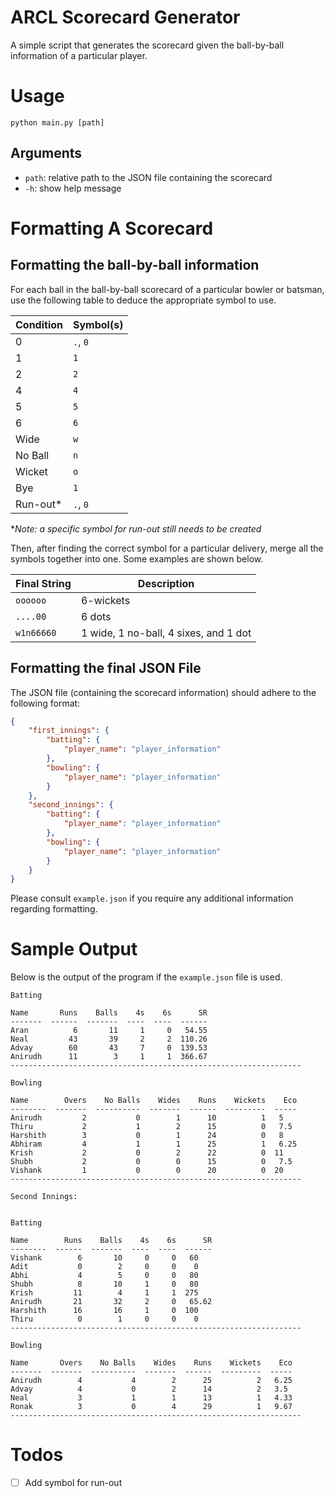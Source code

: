 # ARCL Scorecard Generator

A simple script that generates the scorecard given the ball-by-ball information of a particular player.

# Usage

`python main.py [path]`

## Arguments

-   `path`: relative path to the JSON file containing the scorecard
-   `-h`: show help message

# Formatting A Scorecard

## Formatting the ball-by-ball information

For each ball in the ball-by-ball scorecard of a particular bowler or batsman, use the following table to deduce the appropriate symbol to use.

| Condition | Symbol(s) |
| --------- | --------- |
| 0         | `.`, `0`  |
| 1         | `1`       |
| 2         | `2`       |
| 4         | `4`       |
| 5         | `5`       |
| 6         | `6`       |
| Wide      | `w`       |
| No Ball   | `n`       |
| Wicket    | `o`       |
| Bye       | `1`       |
| Run-out\* | `.`, `0`  |

\*_Note: a specific symbol for run-out still needs to be created_

Then, after finding the correct symbol for a particular delivery, merge all the symbols together into one. Some examples are shown below.

| Final String | Description                           |
| ------------ | ------------------------------------- |
| `oooooo`     | 6-wickets                             |
| `....00`     | 6 dots                                |
| `w1n66660`   | 1 wide, 1 no-ball, 4 sixes, and 1 dot |

## Formatting the final JSON File

The JSON file (containing the scorecard information) should adhere to the following format:

```json
{
    "first_innings": {
        "batting": {
            "player_name": "player_information"
        },
        "bowling": {
            "player_name": "player_information"
        }
    },
    "second_innings": {
        "batting": {
            "player_name": "player_information"
        },
        "bowling": {
            "player_name": "player_information"
        }
    }
}
```

Please consult `example.json` if you require any additional information regarding formatting.

# Sample Output

Below is the output of the program if the `example.json` file is used.

```
Batting

Name       Runs    Balls    4s    6s      SR
-------  ------  -------  ----  ----  ------
Aran          6       11     1     0   54.55
Neal         43       39     2     2  110.26
Advay        60       43     7     0  139.53
Anirudh      11        3     1     1  366.67
-----------------------------------------------------------------

Bowling

Name        Overs    No Balls    Wides    Runs    Wickets    Eco
--------  -------  ----------  -------  ------  ---------  -----
Anirudh         2           0        1      10          1   5
Thiru           2           1        2      15          0   7.5
Harshith        3           0        1      24          0   8
Abhiram         4           1        1      25          1   6.25
Krish           2           0        2      22          0  11
Shubh           2           0        0      15          0   7.5
Vishank         1           0        0      20          0  20
-----------------------------------------------------------------

Second Innings:


Batting

Name        Runs    Balls    4s    6s      SR
--------  ------  -------  ----  ----  ------
Vishank        6       10     0     0   60
Adit           0        2     0     0    0
Abhi           4        5     0     0   80
Shubh          8       10     1     0   80
Krish         11        4     1     1  275
Anirudh       21       32     2     0   65.62
Harshith      16       16     1     0  100
Thiru          0        1     0     0    0
-----------------------------------------------------------------

Bowling

Name       Overs    No Balls    Wides    Runs    Wickets    Eco
-------  -------  ----------  -------  ------  ---------  -----
Anirudh        4           4        2      25          2   6.25
Advay          4           0        2      14          2   3.5
Neal           3           1        1      13          1   4.33
Ronak          3           0        4      29          1   9.67
-----------------------------------------------------------------
```

# Todos

-   [ ] Add symbol for run-out
